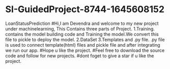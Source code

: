# SI-GuidedProject-8744-1645608152
LoanStatusPrediction
#Hi,I am Devendra and welcome to my new project under machinelearning,
This Contains three parts of Project.
1.Training.
contains the model building code and Training the model.We convert this file to pickle to deploy the model.
2.DataSet
3.Templates and .py file.
.py file is used to connect template(html) files and pickle file and after integrating we run our app.
#Hope u like the project.
#Feel free to download the source code and follow for new projects.
#dont foget to give a star if u like the project.
